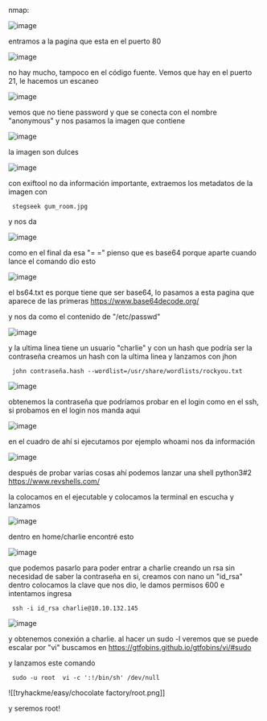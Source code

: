 nmap: 

![image](https://github.com/user-attachments/assets/d16c07ba-9aa8-4742-a50e-a4dd478c52d6)

entramos a la pagina que esta en el puerto 80

![image](https://github.com/user-attachments/assets/77a96fe0-4bdb-43e9-9dbd-1ecef4c9b00e)

no hay mucho, tampoco en el código fuente. Vemos que hay en el puerto 21, le hacemos un escaneo

![image](https://github.com/user-attachments/assets/9e51ed5f-543a-4a60-a206-d6737cfcc055)

vemos que no tiene password y que se conecta con el nombre "anonymous" y nos pasamos la imagen que contiene

![image](https://github.com/user-attachments/assets/3a39b7bc-340b-4a44-bbfd-f33d1585fc7b)

la imagen son dulces

![image](https://github.com/user-attachments/assets/3dc20c30-9330-4d50-a4bb-e45d9d9cfb64)

con exiftool no da información importante, extraemos los metadatos de la imagen con

     stegseek gum_room.jpg  

y nos da

![image](https://github.com/user-attachments/assets/abf2e269-2b66-466f-a082-2ea1654fb350)

como en el final da esa "= =" pienso que es base64 porque aparte cuando lance el comando dio esto

![image](https://github.com/user-attachments/assets/38c41722-4332-4bf6-9ea6-41f0fe5e2bd8)

el bs64.txt es porque tiene que ser base64, lo pasamos a esta pagina que aparece de las primeras https://www.base64decode.org/

y nos da como el contenido de "/etc/passwd" 

![image](https://github.com/user-attachments/assets/0a25ab61-fa3f-4ad4-a2b0-9f8cd42b9990)

y la ultima linea tiene un usuario "charlie" y con un hash que podría ser la contraseña 
creamos un hash con la ultima linea y lanzamos con jhon

     john contraseña.hash --wordlist=/usr/share/wordlists/rockyou.txt

![image](https://github.com/user-attachments/assets/4c47256a-51ca-4c2c-93a4-8e5951cfcacd)

obtenemos la contraseña que podríamos probar en el login como en el ssh, si probamos en el login nos manda aqui

![image](https://github.com/user-attachments/assets/b3e0a21c-ca70-4512-96aa-e2dd0916189d)

en el cuadro de ahí si ejecutamos por ejemplo whoami nos da información

![image](https://github.com/user-attachments/assets/1e1eb607-138b-469b-a2f0-feb6f7652bd4)

después de probar varias cosas ahí podemos lanzar una shell python3#2 https://www.revshells.com/

la colocamos en el ejecutable y colocamos la terminal en escucha y lanzamos

![image](https://github.com/user-attachments/assets/f5e20c09-e90e-4dd2-9d31-99a7b5c58b84)

dentro en home/charlie encontré esto 

![image](https://github.com/user-attachments/assets/24526083-812a-4eb0-9474-5c068eb229be)

que podemos pasarlo para poder entrar a charlie creando un rsa sin necesidad de saber la contraseña en si, creamos con nano un "id_rsa" dentro colocamos la clave que nos dio, le damos permisos 600 e intentamos ingresa

     ssh -i id_rsa charlie@10.10.132.145

![image](https://github.com/user-attachments/assets/b7807504-d71a-4bdd-9429-692294130b19)

y obtenemos conexión a charlie.
al hacer un sudo -l veremos que se puede escalar por "vi" buscamos en https://gtfobins.github.io/gtfobins/vi/#sudo

y lanzamos este comando

     sudo -u root  vi -c ':!/bin/sh' /dev/null

![[tryhackme/easy/chocolate factory/root.png]]

y seremos root! 


